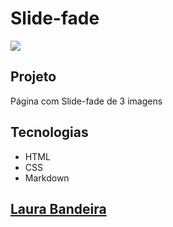 # Slide-fade
![](./img/cpFinal.png)

## Projeto
Página com Slide-fade de 3 imagens

## Tecnologias
* HTML
* CSS
* Markdown

## [Laura Bandeira](https://www.linkedin.com/in/laura-bandeira-806981353?utm_source=share&utm_campaign=share_via&utm_content=profile&utm_medium=ios_app)